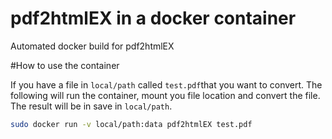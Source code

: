 pdf2htmlEX in a docker container
=================

Automated docker build for pdf2htmlEX

#How to use the container

If you have a file in ```local/path``` called ```test.pdf```that you want to convert. The following will run the container, mount you file location and convert the file.  The result will be in save in ```local/path```.

```bash
sudo docker run -v local/path:data pdf2htmlEX test.pdf
```
